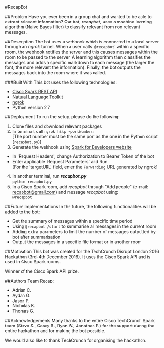 #RecapBot

##Problem
Have you ever been in a group chat and wanted to be able to extract relevant information? Our bot, *recapbot*, uses a machine learning algorithm (Naive Bayes filter) to classify relevant from non relevant messages.

##Description
The bot uses a webhook which is connected to a local server through an *ngrok* tunnel. When a user calls '`@recapbot`' within a specific room, the webhook notifies the server and this causes messages within the room to be passed to the server. A learning algorithm then classifies the messages and adds a specific markdown to each message (the larger the font, the more relevant the information). Finally, the bot outputs the messages back into the room where it was called.

###Built With
This bot uses the following technologies:
* [Cisco Spark REST API](https://developer.ciscospark.com/)
* [Natural Language Toolkit](www.nltk.org/)
* [ngrok](https://ngrok.com/)
* Python version 2.7

##Deployment
To run the setup, please do the following:

1. Clone files and download relevant packages
2. In terminal, call `ngrok http <portNumber>`  
    [The port number must be the same port as the one in the Python script (`recapbot.py`)]
3. Generate the webhook using [Spark for Developers website](https://developer.ciscospark.com/endpoint-webhooks-post.html)
  - In 'Request Headers', change Authorization to Bearer Token of the bot
  - Enter applicable 'Request Parameters' and Run  
      [For the 'targetURL' field, enter the `Forwarding` URL generated by ngrok]
4. In another terminal, run **_recapbot.py_**  
      `python recapbot.py`
5. In a Cisco Spark room, add *recapbot* through "Add people" (e-mail: recapbot@gmail.com) and message *recapbot* using:  
      `@recapbot`

##Future Implementations
In the future, the following functionalities will be added to the bot:
  * Get the summary of messages within a specific time period
  * Using `@recapbot /start` to summarise all messages in the current room
  * Adding extra parameters to limit the number of messages outputted by bot after summarisation
  * Output the messages in a specific file format or in another room

##Motivation
This bot was created for the TechCrunch Disrupt London 2016 Hackathon (3rd-4th December 2016).
It uses the Cisco Spark API and is used in Cisco Spark rooms.

Winner of the Cisco Spark API prize.

##Authors
Team Recap:
  - Adrian C.
  - Aydan G.
  - Jason P.
  - Nicholas K.
  - Thomas G.

##Acknowledgements
Many thanks to the entire Cisco TechCrunch Spark team (Steve S., Casey B., Ryan W., Jonathan F.) for the support during the entire hackathon and for making the bot possible.

We would also like to thank TechCrunch for organising the hackathon.

